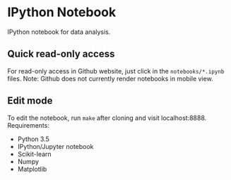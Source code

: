 # IPython Notebook

IPython notebook for data analysis.

## Quick read-only access
For read-only access in Github website, just click in the `notebooks/*.ipynb` files.
Note: Github does not currently render notebooks in mobile view.

## Edit mode
To edit the notebook, run `make` after cloning and visit localhost:8888. Requirements:
* Python 3.5
 * IPython/Jupyter notebook
 * Scikit-learn
 * Numpy
 * Matplotlib
